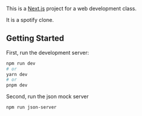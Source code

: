 This is a [Next.js](https://nextjs.org/) project for a web development class.

It is a spotify clone.

## Getting Started

First, run the development server:

```bash
npm run dev
# or
yarn dev
# or
pnpm dev
```

Second, run the json mock server

```bash
npm run json-server
```
